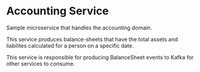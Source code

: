 # Accounting Service

Sample microservice that handles the accounting domain.

This service produces balance-sheets that have the total assets and liabilites calculated for a person on a specific date.  

This service is responsible for producing BalanceSheet events to Kafka for other services to consume.